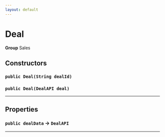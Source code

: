 ```yaml
---
layout: default
---
```

# Deal



**Group** Sales

## Constructors
### `public Deal(String dealId)`
### `public Deal(DealAPI deal)`
---
## Properties

### `public dealData` → `DealAPI`


---

